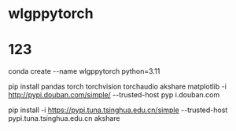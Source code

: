 # wlgppytorch

# 123

conda create --name wlgppytorch python=3.11

pip install pandas torch torchvision torchaudio akshare matplotlib -i http://pypi.douban.com/simple/ --trusted-host pyp
i.douban.com


pip install -i  https://pypi.tuna.tsinghua.edu.cn/simple --trusted-host pypi.tuna.tsinghua.edu.cn akshare